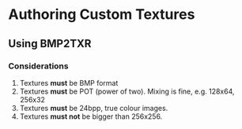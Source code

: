 # Authoring Custom Textures

## Using BMP2TXR

### Considerations
1. Textures **must** be BMP format
2. Textures **must** be POT (power of two). Mixing is fine, e.g. 128x64, 256x32
3. Textures **must** be 24bpp, true colour images.
4. Textures **must not** be bigger than 256x256.
